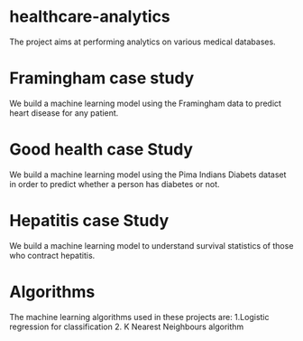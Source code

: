 # healthcare-analytics
The project aims at performing analytics on various medical databases.
# Framingham case study
We build a machine learning model using the Framingham data to predict heart disease for any patient.
# Good health case Study
We build a machine learning model using the Pima Indians Diabets dataset in order to predict whether a person has diabetes or not.
# Hepatitis case Study
We build a machine learning model to understand survival statistics of those who contract hepatitis.

# Algorithms 
The machine learning algorithms used in these projects are:
  1.Logistic regression for classification
  2. K Nearest Neighbours algorithm


